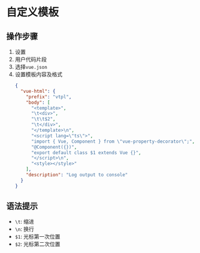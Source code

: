 # 自定义模板

## 操作步骤

1. 设置
2. 用户代码片段
3. 选择`vue.json`
4. 设置模板内容及格式
   ```json
   {
     "vue-html": {
       "prefix": "vtpl",
       "body": [
         "<template>",
         "\t<div>",
         "\t\t$2",
         "\t</div>",
         "</template>\n",
         "<script lang=\"ts\">",
         "import { Vue, Component } from \"vue-property-decorator\";",
         "@Component({})",
         "export default class $1 extends Vue {}",
         "</script>\n",
         "<style></style>"
       ],
       "description": "Log output to console"
     }
   }
   ```

## 语法提示

- `\t`: 缩进
- `\n`: 换行
- `$1`: 光标第一次位置
- `$2`: 光标第二次位置
